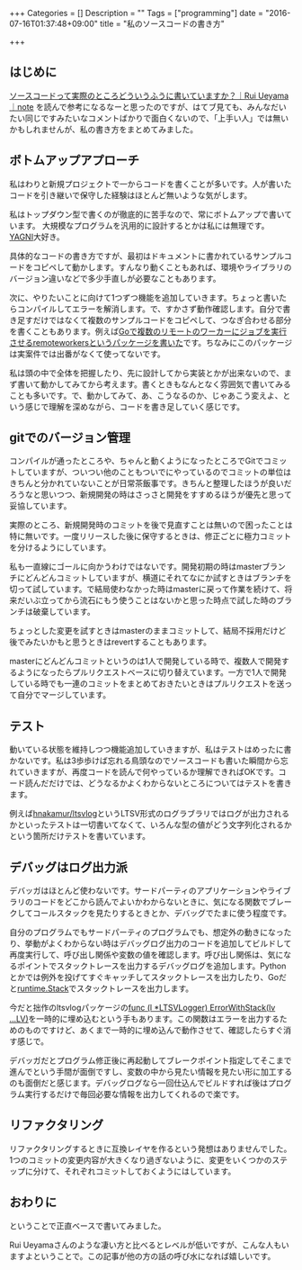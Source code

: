 +++
Categories = []
Description = ""
Tags = ["programming"]
date = "2016-07-16T01:37:48+09:00"
title = "私のソースコードの書き方"

+++
## はじめに
[ソースコードって実際のところどういうふうに書いていますか？｜Rui Ueyama｜note](https://note.mu/ruiu/n/n1083b2a5d547) を読んで参考になるなーと思ったのですが、はてブ見ても、みんなだいたい同じですみたいなコメントばかりで面白くないので、「上手い人」では無いかもしれませんが、私の書き方をまとめてみました。

## ボトムアップアプローチ
私はわりと新規プロジェクトで一からコードを書くことが多いです。人が書いたコードを引き継いで保守した経験はほとんど無いような気がします。

私はトップダウン型で書くのが徹底的に苦手なので、常にボトムアップで書いています。
大規模なプログラムを汎用的に設計するとかは私には無理です。[YAGNI](https://ja.wikipedia.org/wiki/YAGNI)大好き。

具体的なコードの書き方ですが、最初はドキュメントに書かれているサンプルコードをコピペして動かします。すんなり動くこともあれば、環境やライブラリのバージョン違いなどで多少手直しが必要なこともあります。

次に、やりたいことに向けて1つずつ機能を追加していきます。ちょっと書いたらコンパイルしてエラーを解消します。で、すかさず動作確認します。自分で書き足すだけではなくて複数のサンプルコードをコピペして、つなぎ合わせる部分を書くこともあります。例えば[Goで複数のリモートのワーカーにジョブを実行させるremoteworkersというパッケージを書いた](http://hnakamur.github.io/blog/2016/06/12/wrote_remoteworkers_go_pacakge/)です。ちなみにこのパッケージは実案件では出番がなくて使ってないです。

私は頭の中で全体を把握したり、先に設計してから実装とかが出来ないので、まず書いて動かしてみてから考えます。書くときもなんとなく雰囲気で書いてみることも多いです。で、動かしてみて、あ、こうなるのか、じゃあこう変えよ、という感じで理解を深めながら、コードを書き足していく感じです。

## gitでのバージョン管理
コンパイルが通ったところや、ちゃんと動くようになったところでGitでコミットしていますが、ついつい他のこともついでにやっているのでコミットの単位はきちんと分かれていないことが日常茶飯事です。きちんと整理したほうが良いだろうなと思いつつ、新規開発の時はさっさと開発をすすめるほうが優先と思って妥協しています。

実際のところ、新規開発時のコミットを後で見直すことは無いので困ったことは特に無いです。一度リリースした後に保守するときは、修正ごとに極力コミットを分けるようにしています。

私も一直線にゴールに向かうわけではないです。開発初期の時はmasterブランチにどんどんコミットしていますが、横道にそれてなにか試すときはブランチを切って試しています。で結局使わなかった時はmasterに戻って作業を続けて、将来だいぶ立ってから流石にもう使うことはないかと思った時点で試した時のブランチは破棄しています。

ちょっとした変更を試すときはmasterのままコミットして、結局不採用だけど後でみたいかもと思うときはrevertすることもあります。

masterにどんどんコミットというのは1人で開発している時で、複数人で開発するようになったらプルリクエストベースに切り替えています。一方で1人で開発している時でも一連のコミットをまとめておきたいときはプルリクエストを送って自分でマージしています。

## テスト
動いている状態を維持しつつ機能追加していきますが、私はテストはめったに書かないです。私は3歩歩けば忘れる鳥頭なのでソースコードも書いた瞬間から忘れていきますが、再度コードを読んで何やっているか理解できればOKです。コード読んだだけでは、どうなるかよくわからないところについてはテストを書きます。

例えば[hnakamur/ltsvlog](https://github.com/hnakamur/ltsvlog)というLTSV形式のログラブラリではログが出力されるかといったテストは一切書いてなくて、いろんな型の値がどう文字列化されるかという箇所だけテストを書いています。

## デバッグはログ出力派

デバッガはほとんど使わないです。サードパーティのアプリケーションやライブラリのコードをどこから読んでよいかわからないときに、気になる関数でブレークしてコールスタックを見たりするときとか、デバッグでたまに使う程度です。

自分のプログラムでもサードパーティのプログラムでも、想定外の動きになったり、挙動がよくわからない時はデバッグログ出力のコードを追加してビルドして再度実行して、呼び出し関係や変数の値を確認します。呼び出し関係は、気になるポイントでスタックトレースを出力するデバッグログを追加します。Pythonとかでは例外を投げてすぐキャッチしてスタックトレースを出力したり、Goだと[runtime.Stack](https://golang.org/pkg/runtime/#Stack)でスタックトレースを出力します。

今だと拙作のltsvlogパッケージの[func (l *LTSVLogger) ErrorWithStack(lv ...LV)](https://godoc.org/github.com/hnakamur/ltsvlog#LTSVLogger.ErrorWithStack)を一時的に埋め込むという手もあります。この関数はエラーを出力するためのものですけど、あくまで一時的に埋め込んで動作させて、確認したらすぐ消す感じで。

デバッガだとプログラム修正後に再起動してブレークポイント指定してそこまで進んでという手間が面倒ですし、変数の中から見たい情報を見たい形に加工するのも面倒だと感じます。デバッグログなら一回仕込んでビルドすれば後はプログラム実行するだけで毎回必要な情報を出力してくれるので楽です。

## リファクタリング
リファクタリングするときに互換レイヤを作るという発想はありませんでした。1つのコミットの変更内容が大きくなり過ぎないように、変更をいくつかのステップに分けて、それぞれコミットしておくようにはしています。

## おわりに
ということで正直ベースで書いてみました。

Rui Ueyamaさんのような凄い方と比べるとレベルが低いですが、こんな人もいますよということで。この記事が他の方の話の呼び水になれば嬉しいです。
